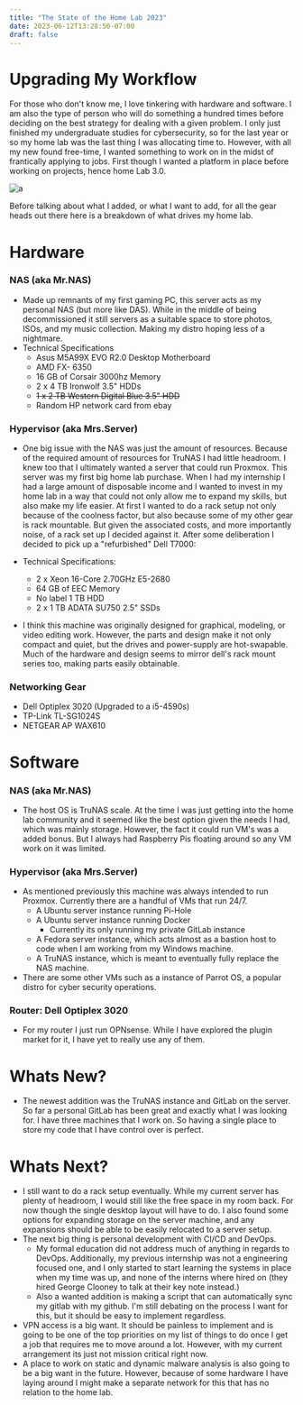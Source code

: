 ```yaml
---
title: "The State of the Home Lab 2023"
date: 2023-06-12T13:28:50-07:00
draft: false
---
```


# Upgrading My Workflow

For those who don't know me, I love tinkering with hardware and software. I am also the type of person who will do something a hundred times before deciding on the best strategy for dealing with a given problem. I only just finished my undergraduate studies for cybersecurity, so for the last year or so my home lab was the last thing I was allocating time to. However, with all my new found free-time, I wanted something to work on in the midst of frantically applying to jobs. First though I wanted a platform in place before working on projects, hence home Lab 3.0.

![a](/images/TOPO.svg#center)

Before talking about what I added, or what I want to add, for all the gear heads out there here is a breakdown of what drives my home lab.

# Hardware

### NAS (aka Mr.NAS) 

- Made up remnants of my first gaming PC, this server acts as my personal NAS (but more like DAS). While in the middle of being decommissioned it still servers as a suitable space to store photos, ISOs, and my music collection. Making my distro hoping less of a nightmare.
- Technical Specifications
	- Asus M5A99X EVO R2.0 Desktop Motherboard
	- AMD FX- 6350
	- 16 GB of Corsair 3000hz Memory
	- 2 x 4 TB Ironwolf 3.5" HDDs
	- ~~1 x 2 TB Western Digital Blue 3.5" HDD~~
	- Random HP network card from ebay

### Hypervisor (aka Mrs.Server)

- One big issue with the NAS was just the amount of resources. Because of the required amount of resources for TruNAS I had little headroom. I knew too that I ultimately wanted a server that could run Proxmox. This server was my first big home lab purchase. When I had my internship I had a large amount of disposable income and I wanted to invest in my home lab in a way that could not only allow me to expand my skills, but also make my life easier. At first I wanted to do a rack setup not only because of the coolness factor, but also because some of my other gear is rack mountable. But given the associated costs, and more importantly noise, of a rack set up I decided against it. After some deliberation I decided to pick up a "refurbished" Dell T7000:
-  Technical Specifications:
	- 2 x Xeon 16-Core 2.70GHz E5-2680
	- 64 GB of EEC Memory
	- No label 1 TB HDD
	- 2 x 1 TB ADATA SU750 2.5" SSDs

- I think this machine was originally designed for graphical, modeling, or video editing work. However, the parts and design make it not only compact and quiet, but the drives and power-supply are hot-swapable. Much of the hardware and design seems to mirror dell's rack mount series too, making parts easily obtainable.  

### Networking Gear

- Dell Optiplex 3020 (Upgraded to a i5-4590s)
- TP-Link TL-SG1024S
- NETGEAR AP WAX610

# Software

### NAS (aka Mr.NAS) 
- The host OS is TruNAS scale. At the time I was just getting into the home lab community and it seemed like the best option given the needs I had, which was mainly storage. However, the fact it could run VM's was a added bonus. But I always had Raspberry Pis floating around so any VM work on it was limited.

### Hypervisor (aka Mrs.Server)
- As mentioned previously this machine was always intended to run Proxmox. Currently there are a handful of VMs that run 24/7.
	- A Ubuntu server instance running Pi-Hole
	- A Ubuntu server instance running Docker
		- Currently its only running my private GitLab instance
	- A Fedora server instance, which acts almost as a bastion host to code when I am working from my Windows machine.
	- A TruNAS instance, which is meant to eventually fully replace the NAS machine.
- There are some other VMs such as a instance of Parrot OS, a popular distro for cyber security operations.

### Router: Dell Optiplex 3020
- For my router I just run OPNsense. While I have explored the plugin market for it, I have yet to really use any of them.

# Whats New?

- The newest addition was the TruNAS instance and GitLab on the server. So far a personal GitLab has been great and exactly what I was looking for. I have three machines that I work on. So having a single place to store my code that I have control over is perfect. 

# Whats Next?
- I still want to do a rack setup eventually. While my current server has plenty of headroom, I would still like the free space in my room back. For now though the single desktop layout will have to do. I also found some options for expanding storage on the server machine, and any expansions should be able to be easily relocated to a server setup. 
- The next big thing is personal development with CI/CD and DevOps. 
	- My formal education did not address much of anything in regards to DevOps. Additionally, my previous internship was not a engineering focused one, and I only started to start learning the systems in place when my time was up, and none of the interns where hired on (they hired George Clooney to talk at their key note instead.)
	- Also a wanted addition is making a script that can automatically sync my gitlab with my github. I'm still debating on the process I want for this, but it should be easy to implement regardless.
- VPN access is a big want. It should be painless to implement and is going to be one of the top priorities on my list of things to do once I get a job that requires me to move around a lot. However, with my current arrangement its just not mission critical right now.
- A place to work on static and dynamic malware analysis is also going to be a big want in the future. However, because of some hardware I have laying around I might make a separate network for this that has no relation to the home lab.